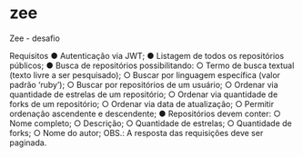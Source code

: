 # zee

Zee - desafio

Requisitos
● Autenticação via JWT;
● Listagem de todos os repositórios públicos;
● Busca de repositórios possibilitando:
   ○ Termo de busca textual (texto livre a ser pesquisado);
   ○ Buscar por linguagem específica (valor padrão ‘ruby’);
   ○ Buscar por repositórios de um usuário;
   ○ Ordenar via quantidade de estrelas de um repositório;
   ○ Ordenar via quantidade de forks de um repositório;
   ○ Ordenar via data de atualização;
   ○ Permitir ordenação ascendente e descendente;
● Repositórios devem conter:
   ○ Nome completo;
   ○ Descrição;
   ○ Quantidade de estrelas;
   ○ Quantidade de forks;
   ○ Nome do autor;
OBS.: A resposta das requisições deve ser paginada.



